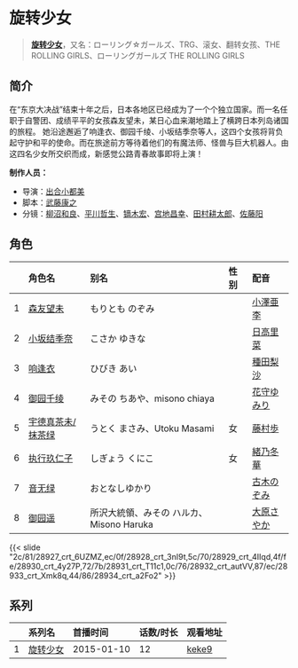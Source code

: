 # 旋转少女


> <u>**[旋转少女](http://bgm.tv/subject/110600)**</u>，又名：ローリング☆ガールズ、TRG、滚女、翻转女孩、THE ROLLING GIRLS、ローリングガールズ THE ROLLING GIRLS

## 简介


在“东京大决战”结束十年之后，日本各地区已经成为了一个个独立国家。而一名任职于自警团、成绩平平的女孩森友望未，某日心血来潮地踏上了横跨日本列岛诸国的旅程。 她沿途邂逅了响逢衣、御园千绫、小坂结季奈等人，这四个女孩将背负起守护和平的使命。而在旅途前方等待着他们的有魔法师、怪兽与巨大机器人。由这四名少女所交织而成，新感觉公路青春故事即将上演！

**制作人员：**
- 导演：[出合小都美](http://bgm.tv/person/15844)
- 脚本：[武藤康之](http://bgm.tv/person/414)
- 分镜：[柳沼和良](http://bgm.tv/person/11359)、[平川哲生](http://bgm.tv/person/3798)、[镝木宏](http://bgm.tv/person/3591)、[宫地昌幸](http://bgm.tv/person/3577)、[田村耕太郎](http://bgm.tv/person/11563)、[佐藤阳](http://bgm.tv/person/12342)

## 角色

|     |   角色名   |   别名  | 性别 |  配音  |
|:--- |:------  |:----      |:---  |:--   |
| 1 | [森友望未](http://bgm.tv/character/28927) | もりとも のぞみ |  | [小澤亜李](http://bgm.tv/person/15287) |
| 2 | [小坂结季奈](http://bgm.tv/character/28928) | こさか ゆきな |  | [日高里菜](http://bgm.tv/person/4962) |
| 3 | [响逢衣](http://bgm.tv/character/28929) | ひびき あい |  | [種田梨沙](http://bgm.tv/person/8138) |
| 4 | [御园千绫](http://bgm.tv/character/28930) | みその ちあや、misono chiaya |  | [花守ゆみり](http://bgm.tv/person/10503) |
| 5 | [宇德真茶未/抹茶绿](http://bgm.tv/character/28931) | うとく まさみ、Utoku Masami | 女 | [藤村歩](http://bgm.tv/person/4783) |
| 6 | [执行玖仁子](http://bgm.tv/character/28932) | しぎょう くにこ | 女 | [緒乃冬華](http://bgm.tv/person/4495) |
| 7 | [音无绿](http://bgm.tv/character/28933) | おとなしゆかり |  | [古木のぞみ](http://bgm.tv/person/15327) |
| 8 | [御园遥](http://bgm.tv/character/28934) | 所沢大統領、みその ハルカ、Misono Haruka |  | [大原さやか](http://bgm.tv/person/3890) |

{{< slide "2c/81/28927_crt_6UZMZ,ec/0f/28928_crt_3nI9t,5c/70/28929_crt_4IIqd,4f/fe/28930_crt_4y27P,72/7b/28931_crt_T11c1,0c/76/28932_crt_autVV,87/ec/28933_crt_Xmk8q,44/86/28934_crt_a2Fo2" >}}

## 系列

|     | 系列名  | 首播时间       | 话数/时长 | 观看地址                                                    |
| :-- | :--- | :--------- | :---- | :------------------------------------------------------ |
| 1   |[旋转少女](https://bgm.tv/subject/110600)| 2015-01-10 | 12    | [keke9](https://www.keke9.app/play/20742-4-142434.html) |




